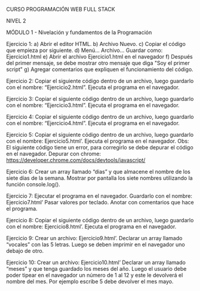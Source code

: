 CURSO PROGRAMACIÓN WEB FULL STACK

NIVEL 2

MÓDULO 1 - Nivelación y fundamentos de la Programación

Ejercicio 1: a) Abrir el editor HTML. b) Archivo Nuevo. c) Copiar el código que empieza por siguiente. d) Menú... Archivo... Guardar como: Ejercicio1.html e) Abrir el archivo Ejercicio1.html en el navegador f) Después del primer mensaje, se debe mostrar otro mensaje que diga "Soy el primer script" g) Agregar comentarios que expliquen el funcionamiento del código.

Ejercicio 2: Copiar el siguiente código dentro de un archivo, luego guardarlo con el nombre: “Ejercicio2.html”. Ejecuta el programa en el navegador.

Ejercicio 3: Copiar el siguiente código dentro de un archivo, luego guardarlo con el nombre: “Ejercicio3.html”. Ejecuta el programa en el navegador.

Ejercicio 4: Copiar el siguiente código dentro de un archivo, luego guardarlo con el nombre: “Ejercicio4.html”. Ejecuta el programa en el navegador.

Ejercicio 5: Copiar el siguiente código dentro de un archivo, luego guardarlo con el nombre: Ejercicio5.html’. Ejecuta el programa en el navegador. Obs: El siguiente código tiene un error, para corregirlo se debe depurar el código en el navegador. Depurar con chrome: https://developer.chrome.com/docs/devtools/javascript/

Ejercicio 6: Crear un array llamado “dias” y que almacene el nombre de los siete días de la semana. Mostrar por pantalla los siete nombres utilizando la función console.log().

Ejercicio 7: Ejecutar el programa en el navegador. Guardarlo con el nombre: Ejercicio7.html’ Pasar valores por teclado. Anotar con comentarios que hace el programa.

Ejercicio 8: Copiar el siguiente código dentro de un archivo, luego guardarlo con el nombre: Ejercicio8.html’. Ejecuta el programa en el navegador.

Ejercicio 9: Crear un archivo: Ejercicio9.html’. Declarar un array llamado “vocales” con las 5 letras. Luego se deben imprimir en el navegador uno debajo de otro.

Ejercicio 10: Crear un archivo: Ejercicio10.html’ Declarar un array llamado “meses” y que tenga guardado los meses del año. Luego el usuario debe poder tipear en el navegador un número de 1 al 12 y este le devolverá el nombre del mes. Por ejemplo escribe 5 debe devolver el mes mayo.
